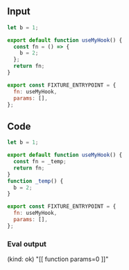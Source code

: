 
## Input

```javascript
let b = 1;

export default function useMyHook() {
  const fn = () => {
    b = 2;
  };
  return fn;
}

export const FIXTURE_ENTRYPOINT = {
  fn: useMyHook,
  params: [],
};

```

## Code

```javascript
let b = 1;

export default function useMyHook() {
  const fn = _temp;
  return fn;
}
function _temp() {
  b = 2;
}

export const FIXTURE_ENTRYPOINT = {
  fn: useMyHook,
  params: [],
};

```
      
### Eval output
(kind: ok) "[[ function params=0 ]]"